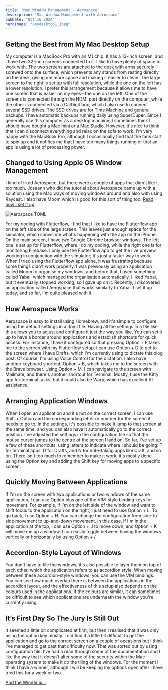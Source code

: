 ```yaml
---
title: "Mac Window Management - Aerospace"
description: "Mac Window Management with Aerospace"
pubDate: "Oct 16 2024"
heroImage: "/mydesktop1.jpeg"
---
```


## Getting the Best from My Mac Desktop Setup

My computer is a MacBook Pro with an M1 chip. It has a 13-inch screen, and I have two 32-inch screens connected to it. I like to have plenty of space to work with. The two screens are attached to the desk with arms securely screwed onto the surface, which prevents any stands from resting directly on the desk, giving me more space and making it easier to clean. The large screen to the right is set up with full resolution, while the one on the left has a lower resolution. I prefer this arrangement because it allows me to have one screen that is easier on my eyes--the one on the left. One of the screens is connected through the HDMI port directly on the computer, while the other is connected via a CalDigit box, which I also use to connect several SSD drives. The SSD drives are for Time Machine and general backups. I have automatic backups running daily using SuperDuper. Since I generally use this computer as a desktop machine, I sometimes think I should have bought a Mac mini or a Mac Studio. However, it's nice to think that I can disconnect everything and relax on the sofa to work. I'm very happy with the MacBook Pro, although I occasionally find that the fans start to spin up and it notifies me that I have too many things running or that an app is using a lot of processing power.

## Changed to Using Apple OS Window Management

I kind of liked Aerospace, but there were a couple of apps that didn't like it too much. Joseann who did the tutorial about Aerospace came up with a solution using the Mac ways of moving windows around and also with using Raycast. I also have Moom which is good for this sort of thing too. [Read how I set it up](/blog/mac-window-management/).

![Aerospace TOML](/aerospace-toml.png)

For my coding with Flutterflow, I find that I like to have the Flutterflow app on the left side of the large screen. This leaves just enough space for the simulator, which shows me what's happening with the app on the iPhone. On the main screen, I have two Google Chrome browser windows. The left one is set up for Flutterflow, where I do my coding, while the right one is for monitoring Firebase. I only use the Flutterflow app to get the live preview working in conjunction with the simulator; it's just a faster way to work. When I tried using the Flutterflow app alone, it was frustrating because some things didn't work properly. I was previously using an application called Moom to organise my windows, and before that, I used something called Yabai, which managed the organisation automatically. I liked Yabai, but it eventually stopped working, so I gave up on it. Recently, I discovered an application called Aerospace that works similarly to Yabai. I set it up today, and so far, I'm quite pleased with it.

## How Aerospace Works

Aerospace is easy to install using Homebrew, and it's simple to configure using the default settings in a .toml file. Having all the settings in a file like this allows you to adjust and configure it just the way you like. You can set it up to have a border around applications and establish shortcuts for quick access. For instance, I have it configured so that pressing Option + F takes me to the screen with my Flutterflow setup. I can use Option + D to get to the screen where I have Drafts, which I'm currently using to dictate this blog post. Of course, I'm using Voice Control for the dictation. I also have another keyboard shortcut, Option + B, which takes me to the screen with the Brave browser. Using Option + M, I can navigate to the screen with Mailmate, and there's another shortcut for Terminal. Mostly, I use the Kitty app for terminal tasks, but it could also be Warp, which has excellent AI assistance.

## Arranging Application Windows

When I open an application and it's not on the correct screen, I can use Shift + Option and the corresponding letter or number for the screen it needs to go to. In the settings, it's possible to make it jump to that screen at the same time, and you can also have it automatically go to the correct position. I've adjusted the settings in the configuration file so that the mouse cursor jumps to the centre of the screen I land on. So far, I've set up a few of these shortcuts, using letters to indicate where I should be going: T for terminal apps, D for Drafts, and N for note-taking apps like Craft, and so on. There isn't too much to remember to make it work; it's mostly done using the Option key and adding the Shift key for moving apps to a specific screen.

## Quickly Moving Between Applications

If I'm on the screen with two applications or two windows of the same application, I can use Option plus one of the VIM-style binding keys for movement. For example, if I'm on the left side of the window and want to shift focus to the application on the right, I just need to use Option + L. To go back, I use Option + H. You can change the configuration from side-to-side movement to up-and-down movement. In this case, if I'm in the application at the top, I can use Option + J to move down, and Option + K will move me up a window. I can easily toggle between having the windows vertically or horizontally by using Option + /.

## Accordion-Style Layout of Windows

You don't have to tile the windows; it's also possible to layer them on top of each other, which the application refers to as accordion style. When moving between these accordion-style windows, you can use the VIM bindings. You can see how much overlap there is between the applications in the accordion layout, and the effectiveness of this setup also depends on the colours used in the applications. If the colours are similar, it can sometimes be difficult to see which applications are underneath the window you're currently using.

## It’s First Day So The Jury Is Still Out

It seemed a little bit complicated at first, but then I realised that it was only using the option key mostly. I did find it a little bit difficult to get the application and go to the correct screen on a couple of occasions but I think I’ve managed to get past that difficulty now. That was sorted out by using configuration file. I’ve had a read through some of the documentation and I like the way that it doesn’t alter some of the security within the Mac operating system to make it do the tiling of the windows. For the moment I think I have a winner, although I will be keeping my options open after I have tried this for a week or two.

[And the Winner is...](/blog/mac-window-management/)
